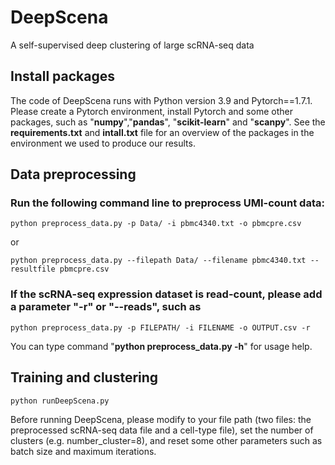 # DeepScena
A self-supervised deep clustering of large scRNA-seq data

## Install packages
The code of DeepScena runs with Python version 3.9 and Pytorch==1.7.1.
Please create a Pytorch environment, install Pytorch and some other packages, such as "**numpy**","**pandas**", "**scikit-learn**" and "**scanpy**". 
See the __requirements.txt__ and __intall.txt__ file for an overview of the packages in the environment we used to produce our results.

## Data preprocessing

### Run the following command line to preprocess UMI-count data:
```
python preprocess_data.py -p Data/ -i pbmc4340.txt -o pbmcpre.csv
```
or 
```
python preprocess_data.py --filepath Data/ --filename pbmc4340.txt --resultfile pbmcpre.csv
```

### If the scRNA-seq expression dataset is read-count, please add a parameter "-r" or "--reads", such as
```
python preprocess_data.py -p FILEPATH/ -i FILENAME -o OUTPUT.csv -r
```
You can type command "**python preprocess_data.py -h**" for usage help. 

## Training and clustering

```
python runDeepScena.py
```
Before running DeepScena, please modify to your file path (two files: the preprocessed scRNA-seq data file and a cell-type file),
set the number of clusters (e.g. number_cluster=8), and reset some other parameters such as batch size and maximum iterations. 
